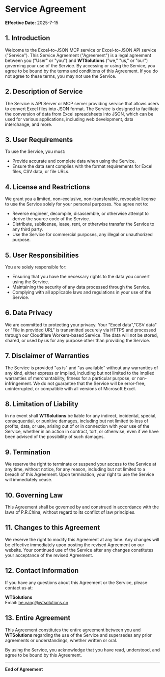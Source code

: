 # Service Agreement

**Effective Date:** 2025-7-15

## 1. Introduction

Welcome to the Excel-to-JSON MCP service or Excel-to-JSON API service ("Service"). This Service Agreement ("Agreement") is a legal agreement between you ("User" or "you") and **WTSolutions** ("we," "us," or "our") governing your use of the Service. By accessing or using the Service, you agree to be bound by the terms and conditions of this Agreement. If you do not agree to these terms, you may not use the Service.

## 2. Description of Service

The Service is API Server or MCP server providing service that allows users to convert Excel files into JSON format. The Service is designed to facilitate the conversion of data from Excel spreadsheets into JSON, which can be used for various applications, including web development, data interchange, and more.

## 3. User Requirements

To use the Service, you must:
- Provide accurate and complete data when using the Service.
- Ensure the data sent complies with the format requirements for Excel files, CSV data, or file URLs.


## 4. License and Restrictions

We grant you a limited, non-exclusive, non-transferable, revocable license to use the Service solely for your personal purposes. You agree not to:
- Reverse engineer, decompile, disassemble, or otherwise attempt to derive the source code of the Service.
- Distribute, sublicense, lease, rent, or otherwise transfer the Service to any third party.
- Use the Service for commercial purposes, any illegal or unauthorized purpose.


## 5. User Responsibilities

You are solely responsible for:
- Ensuring that you have the necessary rights to the data you convert using the Service.
- Maintaining the security of any data processed through the Service.
- Complying with all applicable laws and regulations in your use of the Service.

## 6. Data Privacy

We are committed to protecting your privacy. Your "Excel data","CSV data" or "File in provided URL" is transmitted securely via HTTPS and processed through our Cloudflare Workers-based Service. The data will not be stored, shared, or used by us for any purpose other than providing the Service. 

## 7. Disclaimer of Warranties

The Service is provided "as is" and "as available" without any warranties of any kind, either express or implied, including but not limited to the implied warranties of merchantability, fitness for a particular purpose, or non-infringement. We do not guarantee that the Service will be error-free, uninterrupted, or compatible with all versions of Microsoft Excel.

## 8. Limitation of Liability

In no event shall **WTSolutions** be liable for any indirect, incidental, special, consequential, or punitive damages, including but not limited to loss of profits, data, or use, arising out of or in connection with your use of the Service, whether in an action in contract, tort, or otherwise, even if we have been advised of the possibility of such damages.

## 9. Termination

We reserve the right to terminate or suspend your access to the Service at any time, without notice, for any reason, including but not limited to a breach of this Agreement. Upon termination, your right to use the Service will immediately cease.

## 10. Governing Law

This Agreement shall be governed by and construed in accordance with the laws of P.R.China, without regard to its conflict of law principles.

## 11. Changes to this Agreement

We reserve the right to modify this Agreement at any time. Any changes will be effective immediately upon posting the revised Agreement on our website. Your continued use of the Service after any changes constitutes your acceptance of the revised Agreement.

## 12. Contact Information

If you have any questions about this Agreement or the Service, please contact us at:

**WTSolutions**  
Email: [he.yang@wtsolutions.cn](mailto:he.yang@wtsolutions.cn)  

## 13. Entire Agreement

This Agreement constitutes the entire agreement between you and **WTSolutions** regarding the use of the Service and supersedes any prior agreements or understandings, whether written or oral.

By using the Service, you acknowledge that you have read, understood, and agree to be bound by this Agreement.

---

**End of Agreement**